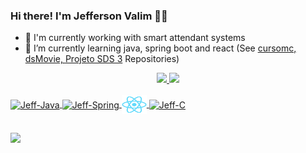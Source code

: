 ### Hi there! I'm Jefferson Valim 🖖🤘

- 🔭 I'm currently working with smart attendant systems
- 🌱 I’m currently learning java, spring boot and react 
(See <a href="https://github.com/jpvalim/cursomc">cursomc, </a> <a href="https://github.com/jpvalim/dsmovie">dsMovie, </a>  <a href="https://github.com/jpvalim/projeto-sds3">Projeto SDS 3</a> Repositories)


<div align="center">
  <a href="https://github.com/jpvalim">
  <img height="180em" src="https://github-readme-stats.vercel.app/api?username=jpvalim&show_icons=true&theme=dark&include_all_commits=true&count_private=true"/>
  <img height="180em" src="https://github-readme-stats.vercel.app/api/top-langs/?username=jpvalim&layout=compact&langs_count=7&theme=dark"/>
</div>
  
  <div style="display: inline_block"><br>
    <img align="center" alt="Jeff-Java" height="30" width="40" src="https://cdn.jsdelivr.net/gh/devicons/devicon/icons/java/java-original.svg" />
    <img align="center" alt="Jeff-Spring" height="30" src="https://cdn.jsdelivr.net/gh/devicons/devicon/icons/spring/spring-original-wordmark.svg" />
    <img align="center" alt="Jeff-React" height="30" width="40" src="https://raw.githubusercontent.com/devicons/devicon/master/icons/react/react-original.svg">
    <img align="center" alt="Jeff-C" height="30" width="40" src="https://cdn.jsdelivr.net/gh/devicons/devicon/icons/c/c-original.svg" />
   </div>

##
  <a href="https://www.linkedin.com/in/jefferson-valim-76a408223/" target="_blank"><img src="https://img.shields.io/badge/-LinkedIn-%230077B5?style=for-the-badge&logo=linkedin&logoColor=white" target="_blank"></a> 
  
  

